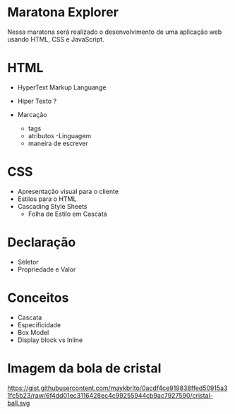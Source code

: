 # Maratona Explorer
Nessa maratona será realizado o desenvolvimento de uma aplicação web usando HTML, CSS e JavaScript.

# HTML
  - HyperText Markup Languange

  - Hiper Texto ?
  - Marcação
    - tags
    - atributos
  -Linguagem
    - maneira de escrever
 
# CSS
  - Apresentação visual para o cliente
  - Estilos para o HTML
  - Cascading Style Sheets
    - Folha de Estilo em Cascata
# Declaração
  - Seletor
  - Propriedade e Valor
# Conceitos
  - Cascata
  - Especificidade
  - Box Model
  - Display block vs Inline

# Imagem da bola de cristal

https://gist.githubusercontent.com/maykbrito/0acdf4ce919838ffed50915a31fc5b23/raw/6f4dd01ec3116428ec4c99255944cb9ac7927590/cristal-ball.svg


